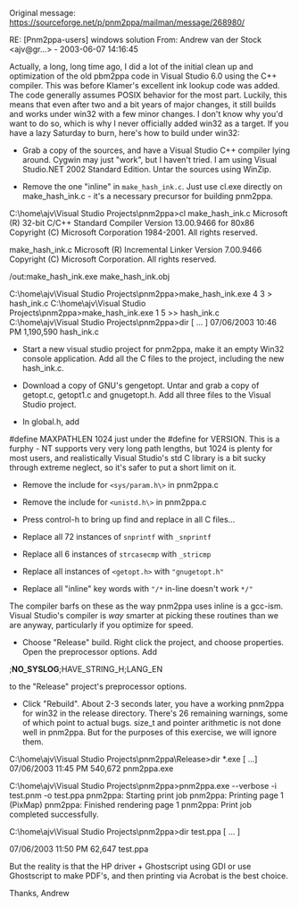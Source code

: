 Original message: https://sourceforge.net/p/pnm2ppa/mailman/message/268980/

RE: [Pnm2ppa-users] windows solution
From: Andrew van der Stock <ajv@gr...> - 2003-06-07 14:16:45


Actually, a long, long time ago, I did a lot of the initial clean up and optimization of the old pbm2ppa code in Visual Studio 6.0 using the C++ compiler. This was before Klamer's excellent ink lookup code was added. The code generally assumes POSIX behavior for the most part. Luckily, this means that even after two and a bit years of major changes, it still builds and works under win32 with a few minor changes. I don't know why you'd want to do so, which is why I never officially added win32 as a target. If you have a lazy Saturday to burn, here's how to build under win32:

- Grab a copy of the sources, and have a Visual Studio C++ compiler lying around. Cygwin may just "work", but I haven't tried. I am using Visual Studio.NET 2002 Standard Edition. Untar the sources using WinZip.

- Remove the one "inline" in `make_hash_ink.c`. Just use cl.exe directly on make_hash_ink.c - it's a necessary precursor for building pnm2ppa.

 C:\home\ajv\Visual Studio Projects\pnm2ppa>cl make_hash_ink.c
 Microsoft (R) 32-bit C/C++ Standard Compiler Version 13.00.9466 for 80x86
 Copyright (C) Microsoft Corporation 1984-2001. All rights reserved.
 
 make_hash_ink.c
 Microsoft (R) Incremental Linker Version 7.00.9466
 Copyright (C) Microsoft Corporation.  All rights reserved.
 
 /out:make_hash_ink.exe
 make_hash_ink.obj
 
 C:\home\ajv\Visual Studio Projects\pnm2ppa>make_hash_ink.exe 4 3 > hash_ink.c
 C:\home\ajv\Visual Studio Projects\pnm2ppa>make_hash_ink.exe 1 5 >> hash_ink.c
 C:\home\ajv\Visual Studio Projects\pnm2ppa>dir
 [ ... ]
 07/06/2003  10:46 PM         1,190,590 hash_ink.c

- Start a new visual studio project for pnm2ppa, make it an empty Win32 console application. Add all the C files to the project, including the new hash_ink.c.

- Download a copy of GNU's gengetopt. Untar and grab a copy of getopt.c, getopt1.c and gnugetopt.h. Add all three files to the Visual Studio project.

- In global.h, add

 #define MAXPATHLEN	1024
just under the #define for VERSION. This is a furphy - NT supports very very long path lengths, but 1024 is plenty for most users, and realistically Visual Studio's std C library is a bit sucky through extreme neglect, so it's safer to put a short limit on it.

- Remove the include for `<sys/param.h\>` in pnm2ppa.c
- Remove the include for `<unistd.h\>` in pnm2ppa.c

- Press control-h to bring up find and replace in all C files...

- Replace all 72 instances of `snprintf` with `_snprintf`
- Replace all 6 instances of `strcasecmp` with `_stricmp`
- Replace all instances of `<getopt.h>` with `"gnugetopt.h"`
- Replace all "inline" key words with `"/*` in-line doesn't work `*/"`

The compiler barfs on these as the way pnm2ppa uses inline is a gcc-ism. Visual Studio's compiler is *way* smarter at picking these routines than we are anyway, particularly if you optimize for speed.

- Choose "Release" build. Right click the project, and choose properties. Open the preprocessor options. Add

 ;__NO_SYSLOG__;HAVE_STRING_H;LANG_EN

to the "Release" project's preprocessor options.

- Click "Rebuild". About 2-3 seconds later, you have a working pnm2ppa for win32 in the release directory. There's 26 remaining warnings, some of which point to actual bugs. size_t and pointer arithmetic is not done well in pnm2ppa. But for the purposes of this exercise, we will ignore them.


 C:\home\ajv\Visual Studio Projects\pnm2ppa\Release>dir *.exe
 [ ...]
 07/06/2003  11:45 PM           540,672 pnm2ppa.exe
 
 C:\home\ajv\Visual Studio Projects\pnm2ppa>pnm2ppa.exe --verbose -i test.pnm -o test.ppa
 pnm2ppa: Starting print job
 pnm2ppa: Printing  page  1 (PixMap)
 pnm2ppa: Finished rendering page  1
 pnm2ppa: Print job completed successfully.

 C:\home\ajv\Visual Studio Projects\pnm2ppa>dir test.ppa
 [ ... ]
 
 07/06/2003  11:50 PM            62,647 test.ppa
 

But the reality is that the HP driver + Ghostscript using GDI or use Ghostscript to make PDF's, and then printing via Acrobat is the best choice.

Thanks,
Andrew
